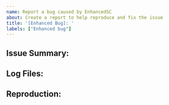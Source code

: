 ```yaml
---
name: Report a bug caused by EnhancedSC
about: Create a report to help reproduce and fix the issue
title: '[Enhanced Bug]: '
labels: ["Enhanced bug"]
---
```

<!-- Write **BELOW** The Headers and **ABOVE** The comments else it may not be viewable -->

## Issue Summary:

<!-- Briefly explain your issue in a few plain sentences, e.g. "X has Y issue" "When I do X, Y happens instead of Z". You may copy and paste the issue title here if it is suitable.-->

## Log Files:

<!-- Please include your EnhancedSC log file (it is located in Splinter Cell\system\logs).-->
<!-- Just drag the files themselves directly onto this box to upload them, no need to copy/paste the contents manually.-->
<!-- Your issue report may be closed if you do not include your log files.-->

## Reproduction:

<!-- Explain your issue in detail, including the steps to reproduce it. Issues without proper reproduction steps or explanation are open to being closed.-->
<!-- If you have any screenshots or videos of the issue, please include them here.-->
